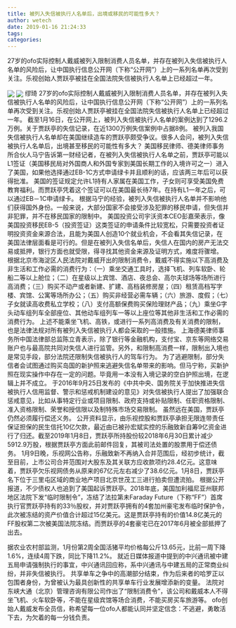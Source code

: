 ```yaml
---
title: 被列入失信被执行人名单后，出境或移民的可能性多大？
author: wetech
date: 2019-01-16 21:24:33
tags: 
categories: 
---
```

27岁的ofo实际控制人戴威被列入限制消费人员名单，并存在被列入失信被执行人名单的风险后，让中国执行信息公开网（下称“公开网”）上的一系列名单再次受到关注。乐视创始人贾跃亭被挂在全国法院失信被执行人名单上已经超过一年。
<!-- more -->
<img align="center" border="0" src="https://imgcdn.yicai.com/uppics/images/2019/01/326b57c4240484f902b8daad088192a4.jpg" />
<img align="center" border="0" src="https://imgcdn.yicai.com/uppics/images/2019/01/38eb80bdfc8e43541694a94b25373a73.jpg" />
缪琦
27岁的ofo实际控制人戴威被列入限制消费人员名单，并存在被列入失信被执行人名单的风险后，让中国执行信息公开网（下称“公开网”）上的一系列名单再次受到关注。乐视创始人贾跃亭被挂在全国法院失信被执行人名单上已经超过一年。
截至1月16日，在公开网上，被列入失信被执行人名单的案例达到了1296.2万例。关于贾跃亭的失信记录，在近1300万例失信案例中占据8例。
被列入我国失信被执行人名单却在美国继续造车的贾跃亭颇受争议。很多人会问，被列入失信被执行人名单后，出境甚至移民的可能性有多大？
美国移民律师、德美律师事务所合伙人马宁告诉第一财经记者，在被列入失信被执行人名单之前，贾跃亭可能以L1签证（美国移民局对外国商人和外国专家到美国长期工作的入境许可之一）进入了美国，如果他选择通过EB-1C方式申请绿卡并且顺利的话，应该两三年后可以获得批准。
美国的签证规定允许L1持有人家属在美国工作，子女则可享受美国免费教育福利。而贾跃亭凭着这个签证可以在美国最长待7年。在持有L1一年之后，可以通过EB－1C申请绿卡。
根据马宁的经验，被列入失信被执行人名单并不影响他们获得国外身份。一般来说，大部分国家不会接受涉及犯罪的移民申请，但失信并非犯罪，并不在移民国家的限制中。
美国投资公司宇沃资本CEO彭嘉荣表示，像美国投资移民EB-5（投资签证）这类签证的申请条件比较宽松，只需要投资者证明投资资金来源合法，且能为美国人创造10个就业机会，不会看其失信记录，在美国法律层面看是可行的。但是在被列入失信名单后，失信人在国内的房产无法交易或抵押，银行方面也就受限，得寻找其他资金来源及证明方式，难度将骤增。
根据北京市海淀区人民法院对戴威开出的限制消费令，戴威不得实施以下高消费及非生活和工作必需的消费行为：（一）乘坐交通工具时，选择飞机、列车软卧、轮船二等以上舱位；（二）在星级以上宾馆、酒店、夜总会、高尔夫球场等场所进行高消费；（三）购买不动产或者新建、扩建、高档装修房屋；（四）租赁高档写字楼、宾馆、公寓等场所办公；（五）购买非经营必需车辆；（六）旅游、度假；（七）子女就读高收费私立学校；（八）支付高额保费购买保险理财产品；（九）乘坐G字头动车组列车全部座位、其他动车组列车一等以上座位等其他非生活和工作必需的消费行为。
上述不能乘坐飞机、高铁，或进行一系列高消费及有关消费的限制，也是法律法规对所有被列入失信被执行人都会采取的一般措施。
上海德美律师事务所中国法律部总监陈立青表示，除了银行等金融机构，支付宝、京东等网络交易账户也与最高院共同对失信人进行监管。另外，和限制高消费一样，限制出入境也是常见手段，部分法院还限制失信被执行人的驾车行为。
为了逃避限制，部分失信者会试图通过购买岛国的新护照来逃避失信名单带来的影响。但马宁称，买新护照在现实操作中存在一定的问题。毕竟用一本没有入境记录的空白护照出境，在逻辑上并不成立。
于2016年9月25日发布的《中共中央、国务院关于加快推进失信被执行人信用监督、警示和惩戒机制建设的意见》对失信被执行人提出了加强联合惩戒意见，比如从事特定行业或项目限制、政府支持或补贴限制、任职资格限制、准入资格限制、荣誉和授信限以及制特殊市场交易限制。
虽然远在美国，贾跃亭仍然必须履行偿还义务。
公开资料显示，由乐视控股和贾跃亭承担无限连带责任保证担保的民生信托10亿欠款，最近由已被孙宏斌实控的乐融致新自筹9亿资金进行了归还。截至2019年1月8日，贾跃亭所持股份较2018年6月30日累计减少5912.9万股，根据贾跃亭方面此前邮件回复，其被司法处置的股票用于偿还债务。
1月9日晚，乐视网公告称，乐融致新不再纳入合并范围后，经初步统计，截至目前，上市公司合并范围对大股东及其关联方应收款项约28.4亿元。这意味着，贾跃亭欠乐视网债务从原来的67亿元左右减少了38.6亿元。1月8日，贾跃亭名下位于三里屯区域的商业地产项目北京世茂工三进行拍卖但遭流拍。
根据公开报道，不少债权人也追到了美国起诉贾跃亭。2018年底，美国加利福尼亚州联邦地区法院下发“临时限制令”，冻结了法拉第未Faraday Future（下称“FF”）首席执行官贾跃亭持有的33％股权，并对贾跃亭拥有的4套加州豪宅发布临时保护令，此次被冻结的资产价值合计超过15亿美元。这是贾跃亭持有的价值14.8亿美元的FF股权第二次被美国法院冻结。而贾跃亭的4套豪宅已在2017年6月被全部抵押了出去。
 
 
据农业农村部监测，1月份第2周全国活猪平均价格每公斤13.65元，比前一周下降1.6%，连续4周下跌，同比下降11.2%。
就近日媒体报道中提到的中兴通讯被中建五局申请强制执行的事宜，中兴通讯回应称，系中兴通讯与中建五局的正常商业纠纷，并非失信被执行。
共享单车之争中的高潮部分结束，作为后来者的哈罗正以包围者身份，为曾被认为最具创新性的共享单车行业发展增添新的变量。
法院对东峡大通（北京）管理咨询有限公司作出了“限制消费令”，该公司和戴威本人不得坐飞机、火车软卧等，不能在星级宾馆等场合消费，不能买房买车旅游等。
ofo创始人戴威发布全员信，称希望每一位ofo人都能认同并坚定信念：不逃避，勇敢活下去，为欠着的每一分钱负责。
